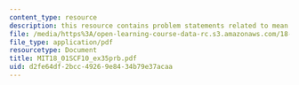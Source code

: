 ```yaml
---
content_type: resource
description: this resource contains problem statements related to mean value theorem.
file: /media/https%3A/open-learning-course-data-rc.s3.amazonaws.com/18-01sc-single-variable-calculus-fall-2010/d2fe64df2bcc49269e8434b79e37acaa_MIT18_01SCF10_ex35prb.pdf
file_type: application/pdf
resourcetype: Document
title: MIT18_01SCF10_ex35prb.pdf
uid: d2fe64df-2bcc-4926-9e84-34b79e37acaa
---
```

